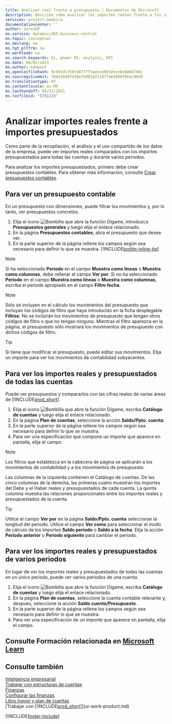 ```yaml
---
title: Analizar real frente a presupuesto | Documentos de Microsoft
description: Describe cómo analizar los importes reales frente a los importes presupuestados.
services: project-madeira
documentationcenter: ''
author: SorenGP
ms.service: dynamics365-business-central
ms.topic: conceptual
ms.devlang: na
ms.tgt_pltfrm: na
ms.workload: na
ms.search.keywords: bi, power BI, analysis, KPI
ms.date: 04/01/2021
ms.author: edupont
ms.openlocfilehash: 9c601dc3507b0777f3aeecb063e6cebe8866768c
ms.sourcegitcommit: 766e2840fd16efb901d211d7fa64d96766ac99d9
ms.translationtype: HT
ms.contentlocale: es-MX
ms.lasthandoff: 03/31/2021
ms.locfileid: "5781133"
---
```

# <a name="analyze-actual-amounts-versus-budgeted-amounts"></a>Analizar importes reales frente a importes presupuestados
Como parte de la recopilación, el análisis y el uso compartido de los datos de la empresa, puede ver importes reales comparados con los importes presupuestados para todas las cuentas y durante varios periodos.

Para analizar los importes presupuestados, primero debe crear presupuestos contables. Para obtener más información, consulte [Crear presupuestos contables](finance-how-create-budgets.md).

## <a name="to-view-a-gl-budget"></a>Para ver un presupuesto contable
En un presupuesto con dimensiones, puede filtrar los movimientos y, por lo tanto, ver presupuestos concretos.

1. Elija el icono ![Bombilla que abre la función Dígame](media/ui-search/search_small.png "Dígame qué desea hacer"), introduzca **Presupuestos generales** y luego elija el enlace relacionado.
2. En la página **Presupuestos contables**, abra el presupuesto que desee ver.  
3. En la parte superior de la página rellene los campos según sea necesario para definir lo que se muestra. [!INCLUDE[tooltip-inline-tip](includes/tooltip-inline-tip_md.md)]

> [!NOTE]  
>   Si ha seleccionado **Periodo** en el campo **Muestra como líneas** o **Muestra como columnas**, debe rellenar el campo **Ver por**. Si no ha seleccionado **Periodo** en el campo **Muestra como líneas** o **Muestra como columnas**, escriba el periodo apropiado en el campo **Filtro fecha**.  

> [!NOTE]  
>   Sólo se incluyen en el cálculo los movimientos del presupuesto que incluyan los códigos de filtro que haya introducido en la ficha desplegable **Filtros**. No se incluirán los movimientos de presupuesto que tengan otros códigos de filtro o que no tengan ninguno. Mientras el filtro aparezca en la página, el presupuesto sólo mostrará los movimientos de presupuesto con dichos códigos de filtro.  

> [!TIP]  
>   Si tiene que modificar el presupuesto, puede editar sus movimientos. Elija un importe para ver los movimientos de contabilidad subyacentes.

## <a name="to-view-actual-and-budgeted-amounts-for-all-accounts"></a>Para ver los importes reales y presupuestados de todas las cuentas  
Puede ver presupuestos y compararlos con las cifras reales de varias áreas de [!INCLUDE[prod_short](includes/prod_short.md)].

1. Elija el icono ![Bombilla que abre la función Dígame](media/ui-search/search_small.png "Dígame qué desea hacer"), escriba **Catálogo de cuentas** y luego elija el enlace relacionado.  
2. En la página **Plan de cuentas**, seleccione la acción **Saldo/Ppto. cuenta**.
3. En la parte superior de la página rellene los campos según sea necesario para definir lo que se muestra.  
4. Para ver una especificación que compone un importe que aparece en pantalla, elija el campo.  

> [!NOTE]  
>   Los filtros que establezca en la cabecera de página se aplicarán a los movimientos de contabilidad y a los movimientos de presupuesto.

Las columnas de la izquierda contienen el Catálogo de cuentas. De las cinco columnas de la derecha, las primeras cuatro muestran los importes del Debe y el Haber reales y presupuestados de cada cuenta. La quinta columna muestra las relaciones proporcionales entre los importes reales y presupuestados de la cuenta.  

> [!TIP]  
>   Utilice el campo **Ver por** en la página **Saldo/Ppto. cuenta** seleccionar la longitud del periodo. Utilice el campo **Ver como** para seleccionar el modo de cálculo de los importes **Saldo periodo** o **Saldo a la fecha**. Elija la acción **Periodo anterior** o **Periodo siguiente** para cambiar el periodo.  

## <a name="to-view-actual-and-budgeted-amounts-for-several-periods"></a>Para ver los importes reales y presupuestados de varios periodos  
En lugar de ver los importes reales y presupuestados de todas las cuentas en un único periodo, puede ver varios periodos de una cuenta.  

1. Elija el icono ![Bombilla que abre la función Dígame](media/ui-search/search_small.png "Dígame qué desea hacer"), escriba **Catálogo de cuentas** y luego elija el enlace relacionado.  
2. En la página **Plan de cuentas**, seleccione la cuenta contable relevante y, después, seleccione la acción **Saldo cuenta/Presupuesto**.  
3. En la parte superior de la página rellene los campos según sea necesario para definir lo que se muestra.   
4. Para ver una especificación de un importe que aparece en pantalla, elija el campo.  

## <a name="see-related-training-at-microsoft-learn"></a>Consulte Formación relacionada en [Microsoft Learn](/learn/modules/budgets-exchange-rates-dynamics-365-business-central/index)

## <a name="see-also"></a>Consulte también
[Inteligencia empresarial](bi.md)  
[Trabajar con estructuras de cuentas](bi-how-work-account-schedule.md)  
[Finanzas](finance.md)  
[Configurar las finanzas](finance-setup-finance.md)  
[Libro mayor y plan de cuentas](finance-general-ledger.md)  
[Trabajar con [!INCLUDE[prod_short](includes/prod_short.md)]](ui-work-product.md)  


[!INCLUDE[footer-include](includes/footer-banner.md)]